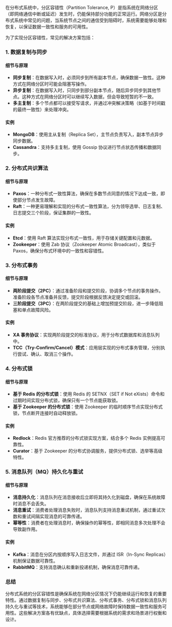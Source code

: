 在分布式系统中，分区容错性（Partition Tolerance, P）是指系统在网络分区（即网络通信中断或延迟）发生时，仍能保持部分功能的正常运行。网络分区是分布式系统中常见的问题，当系统节点之间的通信受到阻碍时，系统需要能够处理和恢复，以保证数据一致性和服务的可用性。

为了实现分区容错性，常见的解决方案包括：

### 1. 数据复制与同步
#### 细节与原理
- **同步复制**：在数据写入时，必须同步到所有副本节点，确保数据一致性。这种方式在网络分区时可能会阻塞写操作。
- **异步复制**：在数据写入时，只同步到部分副本节点，随后异步同步到其他节点。这种方式在网络分区时可以继续写入数据，但会导致短暂的不一致。
- **多主复制**：多个节点都可以接受写请求，并通过冲突解决策略（如基于时间戳的最终一致性）来处理冲突。

#### 实例
- **MongoDB**：使用主从复制（Replica Set），主节点负责写入，副本节点异步同步数据。
- **Cassandra**：支持多主复制，使用 Gossip 协议进行节点状态传播和数据同步。

### 2. 分布式共识算法
#### 细节与原理
- **Paxos**：一种分布式一致性算法，确保在多数节点同意的情况下达成一致，即使部分节点发生故障。
- **Raft**：一种更易理解和实现的分布式一致性算法，分为领导选举、日志复制、日志提交三个阶段，保证集群的一致性。

#### 实例
- **Etcd**：使用 Raft 算法实现分布式一致性，用于存储关键配置和元数据。
- **Zookeeper**：使用 Zab 协议（Zookeeper Atomic Broadcast），类似于 Paxos，确保分布式环境中的一致性和容错性。

### 3. 分布式事务
#### 细节与原理
- **两阶段提交（2PC）**：通过准备阶段和提交阶段，协调多个节点的事务操作。准备阶段各节点准备并反馈，提交阶段根据反馈决定提交或回滚。
- **三阶段提交（3PC）**：在两阶段提交的基础上增加预提交阶段，进一步降低阻塞和单点故障风险。

#### 实例
- **XA 事务协议**：实现两阶段提交的标准协议，用于分布式数据库和消息队列中。
- **TCC（Try-Confirm/Cancel）模式**：应用层实现的分布式事务管理，分别执行尝试、确认、取消三个操作。

### 4. 分布式锁
#### 细节与原理
- **基于 Redis 的分布式锁**：使用 Redis 的 SETNX（SET if Not eXists）命令和过期时间实现分布式锁，确保只有一个节点能获取锁。
- **基于 Zookeeper 的分布式锁**：使用 Zookeeper 的临时顺序节点实现分布式锁，节点断开连接时自动释放锁。

#### 实例
- **Redlock**：Redis 官方推荐的分布式锁实现方案，结合多个 Redis 实例提高可靠性。
- **Curator**：基于 Zookeeper 的分布式协调服务，提供分布式锁、选举等高级特性。

### 5. 消息队列（MQ）持久化与重试
#### 细节与原理
- **消息持久化**：消息队列在消息接收后立即将其持久化到磁盘，确保在系统故障时消息不会丢失。
- **消息重试**：消费者处理消息失败时，消息队列支持消息重试机制，通过重试次数和重试间隔实现消息的可靠传递。
- **幂等性**：消费者在处理消息时，确保操作的幂等性，即相同消息多次处理不会导致副作用。

#### 实例
- **Kafka**：消息在分区内按顺序写入日志文件，并通过 ISR（In-Sync Replicas）机制保证数据可靠性。
- **RabbitMQ**：支持消息确认和重新投递机制，确保消息可靠传递。

### 总结
分布式系统的分区容错性是确保系统在网络分区情况下仍能继续运行和恢复的重要特性。通过数据复制与同步、分布式共识算法、分布式事务、分布式锁和消息队列持久化与重试等技术，系统能够在部分节点或网络故障时保持数据一致性和服务可用性。这些解决方案各有优缺点，具体选择需要根据系统的需求和场景进行权衡和设计。